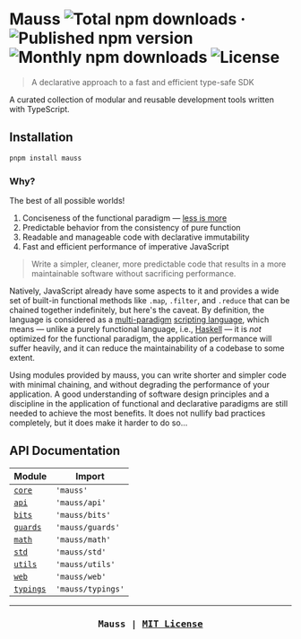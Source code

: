 # Mauss ![Total npm downloads](https://img.shields.io/npm/dt/mauss) &middot; ![Published npm version](https://img.shields.io/npm/v/mauss) ![Monthly npm downloads](https://img.shields.io/npm/dm/mauss) ![License](https://img.shields.io/github/license/alchemauss/mauss)

> A declarative approach to a fast and efficient type-safe SDK

A curated collection of modular and reusable development tools written with TypeScript.

## Installation

```bash
pnpm install mauss
```

### Why?

The best of all possible worlds!

1. Conciseness of the functional paradigm — [less is more](https://spectrum.ieee.org/functional-programming)
2. Predictable behavior from the consistency of pure function
3. Readable and manageable code with declarative immutability
4. Fast and efficient performance of imperative JavaScript

> Write a simpler, cleaner, more predictable code that results in a more maintainable software without sacrificing performance.

Natively, JavaScript already have some aspects to it and provides a wide set of built-in functional methods like `.map`, `.filter`, and `.reduce` that can be chained together indefinitely, but here's the caveat. By definition, the language is considered as a [multi-paradigm](https://en.wikipedia.org/wiki/JavaScript) [scripting language](https://developer.mozilla.org/en-US/docs/Learn/JavaScript/First_steps/What_is_JavaScript), which means — unlike a purely functional language, i.e., [Haskell](https://www.haskell.org/) — it is _not_ optimized for the functional paradigm, the application performance will suffer heavily, and it can reduce the maintainability of a codebase to some extent.

Using modules provided by mauss, you can write shorter and simpler code with minimal chaining, and without degrading the performance of your application. A good understanding of software design principles and a discipline in the application of functional and declarative paradigms are still needed to achieve the most benefits. It does not nullify bad practices completely, but it does make it harder to do so...

## API Documentation

| Module                    | Import            |
| ------------------------- | ----------------- |
| [`core`](/src/core)       | `'mauss'`         |
| [`api`](/src/api)         | `'mauss/api'`     |
| [`bits`](/src/bits)       | `'mauss/bits'`    |
| [`guards`](/src/guards)   | `'mauss/guards'`  |
| [`math`](/src/math)       | `'mauss/math'`    |
| [`std`](/src/std)         | `'mauss/std'`     |
| [`utils`](/src/utils)     | `'mauss/utils'`   |
| [`web`](/src/web)         | `'mauss/web'`     |
| [`typings`](/src/typings) | `'mauss/typings'` |

---

<h3 align="center"><pre>Mauss | <a href="LICENSE">MIT License</a></pre></h3>
